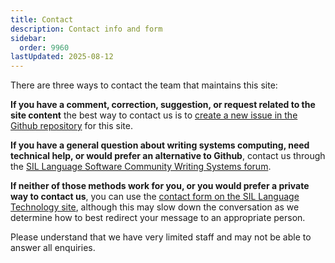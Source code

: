 ```yaml
---
title: Contact
description: Contact info and form
sidebar:
  order: 9960
lastUpdated: 2025-08-12
---
```


There are three ways to contact the team that maintains this site:

**If you have a comment, correction, suggestion, or request related to the site content** the best way to contact us is to [create a new issue in the Github repository][gh-issues] for this site.

**If you have a general question about writing systems computing, need technical help, or would prefer an alternative to Github**, contact us through the [SIL Language Software Community Writing Systems forum][community-forum].

**If neither of those methods work for you, or you would prefer a private way to contact us**, you can use the [contact form on the SIL Language Technology site][sso-contact], although this may slow down the conversation as we determine how to best redirect your message to an appropriate person.

Please understand that we have very limited staff and may not be able to answer all enquiries.

[community-forum]: https://community.software.sil.org/c/writing-systems
[gh-issues]: https://github.com/silnrsi/wstr/issues
[sso-contact]: https://software.sil.org/about/contact/
